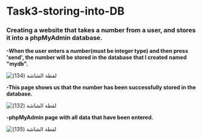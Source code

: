 # Task3-storing-into-DB
### Creating a website that takes a number from a user, and stores it into a phpMyAdmin database.




**-When the user enters a number(must be integer type) and then press 'send', the number will be stored in the database that I created named "mydb".**

![‏‏لقطة الشاشة (134)](https://user-images.githubusercontent.com/108306624/183549409-f0731666-fc05-4d44-a61b-5748020f71a7.png)




**-This page shows us that the number has been successfully stored in the database.**

![‏‏لقطة الشاشة (132)](https://user-images.githubusercontent.com/108306624/183549889-4aa2a05a-ceff-4952-bb00-bbd060c33a05.png)




**-phpMyAdmin page with all data that have been entered.**

![‏‏لقطة الشاشة (135)](https://user-images.githubusercontent.com/108306624/183550510-546af688-1afd-4e41-a07b-58ea8ff55c1f.png)




